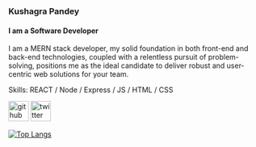 ### Kushagra Pandey
#### I am a Software Developer
I am a MERN stack developer, my solid foundation in both front-end and back-end technologies, coupled with a relentless pursuit of problem-solving, positions me as the ideal candidate to deliver robust and user-centric web solutions for your team.

Skills:  REACT / Node / Express / JS / HTML / CSS



[<img src='https://cdn.jsdelivr.net/npm/simple-icons@3.0.1/icons/github.svg' alt='github' height='40'>](https://github.com/kushagrapandey-cmd)  [<img src='https://cdn.jsdelivr.net/npm/simple-icons@3.0.1/icons/twitter.svg' alt='twitter' height='40'>](https://twitter.com/kushagra7275)  

[![Top Langs](https://github-readme-stats.vercel.app/api/top-langs/?username=kushagrapandey-cmd)](https://github.com/anuraghazra/github-readme-stats)


